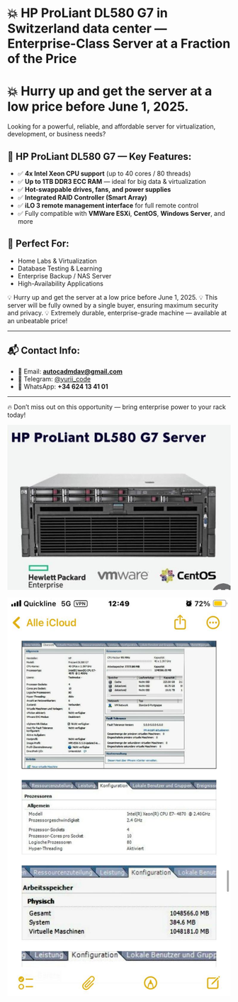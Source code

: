 
# 💥 HP ProLiant DL580 G7 in Switzerland data center — Enterprise-Class Server at a Fraction of the Price
# 💥 Hurry up and get the server at a low price before June 1, 2025.
Looking for a powerful, reliable, and affordable server for virtualization, development, or business needs?

## 🔧 HP ProLiant DL580 G7 — Key Features:
- ✅ **4x Intel Xeon CPU support** (up to 40 cores / 80 threads)
- ✅ **Up to 1TB DDR3 ECC RAM** — ideal for big data & virtualization
- ✅ **Hot-swappable drives, fans, and power supplies**
- ✅ **Integrated RAID Controller (Smart Array)**
- ✅ **iLO 3 remote management interface** for full remote control
- ✅ Fully compatible with **VMWare ESXi**, **CentOS**, **Windows Server**, and more

## 🎯 Perfect For:
- Home Labs & Virtualization
- Database Testing & Learning
- Enterprise Backup / NAS Server
- High-Availability Applications

💡 Hurry up and get the server at a low price before June 1, 2025.
💡 This server will be fully owned by a single buyer, ensuring maximum security and privacy.
💡 Extremely durable, enterprise-grade machine — available at an unbeatable price!

---

## 📬 Contact Info:

- 📧 Email: **autocadmdav@gmail.com**
- 💬 Telegram: [@yurii_code](https://t.me/yurii_code)
- 📱 WhatsApp: **+34 624 13 41 01**

---

🔥 Don’t miss out on this opportunity — bring enterprise power to your rack today!

![HP ProLiant DL580 G7 in Switzerland](hp_proliant_dl580_G7_1.jpeg)


![HP ProLiant DL580 G7 in Switzerland](hp_proliant_dl580_G7_2.jpeg)
